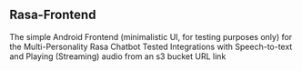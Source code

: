 ## Rasa-Frontend
The simple Android Frontend (minimalistic UI, for testing purposes only) for the Multi-Personality Rasa Chatbot
Tested Integrations with Speech-to-text and Playing (Streaming) audio from an s3 bucket URL link
